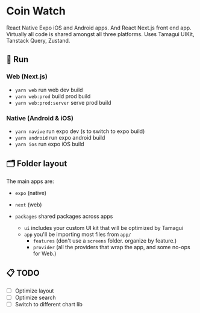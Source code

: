 # Coin Watch

React Native Expo iOS and Android apps. And React Next.js front end app. 
Virtually all code is shared amongst all three platforms. Uses Tamagui UIKit,
Tanstack Query, Zustand.

## 🏁 Run

### Web (Next.js)
- `yarn web` run web dev build
- `yarn web:prod` build prod build
- `yarn web:prod:server` serve prod build

### Native (Android & iOS)
- `yarn navive` run expo dev (s to switch to expo build)
- `yarn android` run expo android build
- `yarn ios` run expo iOS build


## 🗂 Folder layout

The main apps are:

- `expo` (native)
- `next` (web)

- `packages` shared packages across apps
  - `ui` includes your custom UI kit that will be optimized by Tamagui
  - `app` you'll be importing most files from `app/`
    - `features` (don't use a `screens` folder. organize by feature.)
    - `provider` (all the providers that wrap the app, and some no-ops for Web.)


## 📋 TODO

- [ ] Optimize layout
- [ ] Optimize search
- [ ] Switch to different chart lib
